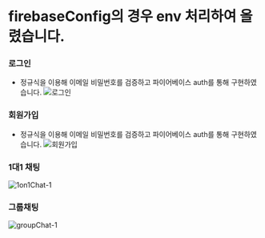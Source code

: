 # firebaseConfig의 경우 env 처리하여 올렸습니다.

### 로그인
- 정규식을 이용해 이메일 비밀번호를 검증하고 파이어베이스 auth를 통해 구현하였습니다.
![로그인](https://user-images.githubusercontent.com/97964123/183098266-2d02374e-21d4-48c3-acc6-44db3b02cb46.gif)

### 회원가입
- 정규식을 이용해 이메일 비밀번호를 검증하고 파이어베이스 auth를 통해 구현하였습니다.
![회원가입](https://user-images.githubusercontent.com/97964123/183098318-b6b2be8f-b0e4-4b88-9590-f3da8d37c618.gif)

### 1대1 채팅
![1on1Chat-1](https://user-images.githubusercontent.com/97964123/183099229-6e8e54b6-f9ab-49e2-8303-e47ca5b57be4.gif)

### 그룹채팅
![groupChat-1](https://user-images.githubusercontent.com/97964123/183099390-2cfec489-699f-49fe-a0ae-f60f56e1b9b7.gif)
